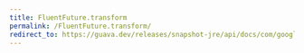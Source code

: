 ```yaml
---
title: FluentFuture.transform
permalink: /FluentFuture.transform/
redirect_to: https://guava.dev/releases/snapshot-jre/api/docs/com/google/common/util/concurrent/FluentFuture.html#transform-com.google.common.base.Function-java.util.concurrent.Executor-
---
```

